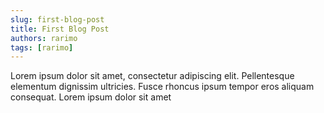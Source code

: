 ```yaml
---
slug: first-blog-post
title: First Blog Post
authors: rarimo
tags: [rarimo]
---
```


Lorem ipsum dolor sit amet, consectetur adipiscing elit. Pellentesque elementum dignissim ultricies. Fusce rhoncus ipsum tempor eros aliquam consequat. Lorem ipsum dolor sit amet
